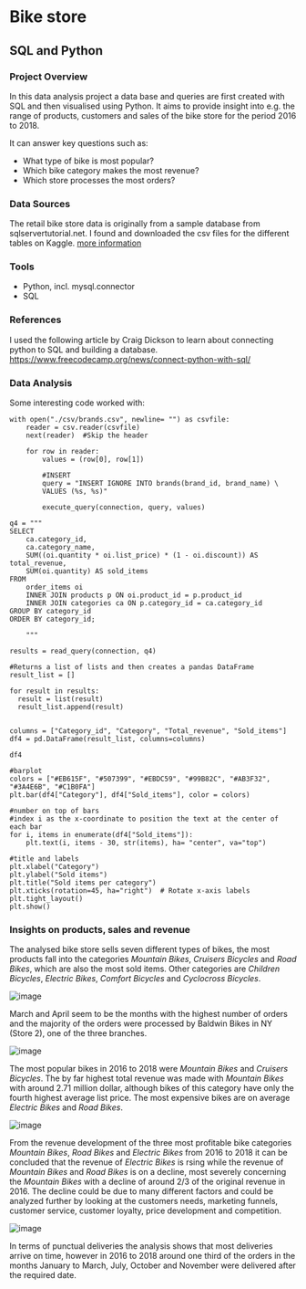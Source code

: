 # Bike store
## SQL and Python
### Project Overview
In this data analysis project a data base and queries are first created with SQL and then visualised using Python. 
It aims to provide insight into e.g. the range of products, customers and sales of the bike store for the period 2016 to 2018.

It can answer key questions such as:
- What type of bike is most popular?
- Which bike category makes the most revenue?
- Which store processes the most orders?

### Data Sources
The retail bike store data is originally from a sample database from sqlservertutorial.net. 
I found and downloaded the csv files for the different tables on Kaggle.
[more information](https://www.kaggle.com/datasets/dillonmyrick/bike-store-sample-database)

### Tools
- Python, incl. mysql.connector 
- SQL
  
### References
I used the following article by Craig Dickson to learn about connecting python to SQL and building a database.  
https://www.freecodecamp.org/news/connect-python-with-sql/

### Data Analysis
Some interesting code worked with:

```
with open("./csv/brands.csv", newline= "") as csvfile:
    reader = csv.reader(csvfile)
    next(reader)  #Skip the header
    
    for row in reader:
        values = (row[0], row[1])

        #INSERT
        query = "INSERT IGNORE INTO brands(brand_id, brand_name) \
        VALUES (%s, %s)"

        execute_query(connection, query, values)

```

```
q4 = """
SELECT
    ca.category_id,
    ca.category_name,
    SUM((oi.quantity * oi.list_price) * (1 - oi.discount)) AS total_revenue,
    SUM(oi.quantity) AS sold_items
FROM 
    order_items oi
    INNER JOIN products p ON oi.product_id = p.product_id
    INNER JOIN categories ca ON p.category_id = ca.category_id
GROUP BY category_id
ORDER BY category_id;

    """

results = read_query(connection, q4)

#Returns a list of lists and then creates a pandas DataFrame
result_list = []

for result in results:
  result = list(result)
  result_list.append(result)


columns = ["Category_id", "Category", "Total_revenue", "Sold_items"]
df4 = pd.DataFrame(result_list, columns=columns)

df4

```
        
```
#barplot
colors = ["#EB615F", "#507399", "#EBDC59", "#99B82C", "#AB3F32", "#3A4E6B", "#C1B0FA"]
plt.bar(df4["Category"], df4["Sold_items"], color = colors)

#number on top of bars
#index i as the x-coordinate to position the text at the center of each bar
for i, items in enumerate(df4["Sold_items"]):
    plt.text(i, items - 30, str(items), ha= "center", va="top")

#title and labels
plt.xlabel("Category")
plt.ylabel("Sold items")
plt.title("Sold items per category")
plt.xticks(rotation=45, ha="right")  # Rotate x-axis labels
plt.tight_layout()
plt.show()

```

### Insights on products, sales and revenue
The analysed bike store sells seven different types of bikes, the most products fall into the categories _Mountain Bikes_, _Cruisers Bicycles_ and _Road Bikes_, which are also the most sold items. Other categories are _Children Bicycles_, _Electric Bikes_, _Comfort Bicycles_ and _Cyclocross Bicycles_. 

![image](https://github.com/ckeuss/Bike_store/assets/147528104/3dd3d6fe-87e5-47b0-9426-70ed989cfff6)

March and April seem to be the months with the highest number of orders and the majority of the orders were processed by Baldwin Bikes in NY (Store 2), one of the three branches. 

![image](https://github.com/ckeuss/Bike_store/assets/147528104/0f9267f5-686f-4a01-917d-0f7cd2d54787)


The most popular bikes in 2016 to 2018 were _Mountain Bikes_ and _Cruisers Bicycles_. The by far highest total revenue was made with _Mountain Bikes_ with around 2.71 million dollar, although bikes of this category have only the fourth highest average list price. The most expensive bikes are on average _Electric Bikes_ and _Road Bikes_. 

![image](https://github.com/ckeuss/Bike_store/assets/147528104/e7025d5c-fc44-4b3a-9ee2-b3db434f3cb5)


From the revenue development of the three most profitable bike categories _Mountain Bikes_, _Road Bikes_ and _Electric Bikes_ from 2016 to 2018 it can be concluded that the revenue of _Electric Bikes_ is rsing while the revenue of _Mountain Bikes_ and _Road Bikes_ is on a decline, most severely concerning the _Mountain Bikes_ with a decline of around 2/3 of the original revenue in 2016. The decline could be due to many different factors and could be analyzed further by looking at the customers needs, marketing funnels, customer service, customer loyalty, price development and competition.

![image](https://github.com/ckeuss/Bike_store/assets/147528104/6b4467d6-d8c9-4636-9f20-82c84a68ce4e)

In terms of punctual deliveries the analysis shows that most deliveries arrive on time, however in 2016 to 2018 around one third of the orders in the months January to March, July, October and November were delivered after the required date.








